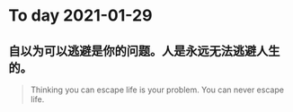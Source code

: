 
# To day 2021-01-29


## 自以为可以逃避是你的问题。人是永远无法逃避人生的。
> Thinking you can escape life is your problem. You can never escape life.

    
